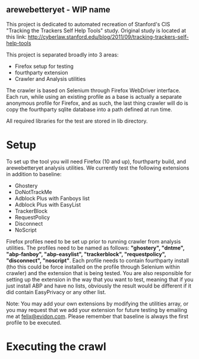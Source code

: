 arewebetteryet - WIP name
-------------------------

This project is dedicated to automated recreation of Stanford's CIS "Tracking the Trackers Self Help Tools" study.
Original study is located at this link: http://cyberlaw.stanford.edu/blog/2011/09/tracking-trackers-self-help-tools

This project is separated broadly into 3 areas:
- Firefox setup for testing
- fourthparty extension
- Crawler and Analysis utilities

The crawler is based on Selenium through Firefox WebDriver interface. Each run, while using an existing profile 
as a base is actually a separate anonymous profile for Firefox, and as such, the last thing crawler will do is
copy the fourthparty sqlite database into a path defined at run time.

All required libraries for the test are stored in lib directory.


Setup
=====

To set up the tool you will need Firefox (10 and up), fourthparty build, and arewebetteryet analysis utilities. 
We currently test the following extensions in addition to baseline:
- Ghostery
- DoNotTrackMe
- Adblock Plus with Fanboys list
- Adblock Plus with EasyList
- TrackerBlock
- RequestPolicy
- Disconnect
- NoScript

Firefox profiles need to be set up prior to running crawler from analysis utilities. The profiles need to be named
as follows: __"ghostery", "dntme", "abp-fanboy", "abp-easylist", "trackerblock", "requestpolicy", "disconnect",
"noscript"__. Each profile needs to contain fourthparty install (tho this could be force installed on the profile
through Selenium within crawler) and the extension that is being tested. You are also responsible for setting up
the extension in the way that you want to test, meaning that if you just install ABP and have no lists, obviously
the result would be different if it did contain EasyPrivacy or any other list.

Note: You may add your own extensions by modifying the utilities array, or you may request that we add your extension for
future testing by emailing me at felix@evidon.com. Please remember that baseline is always the first profile to be 
executed.



Executing the crawl
===================

